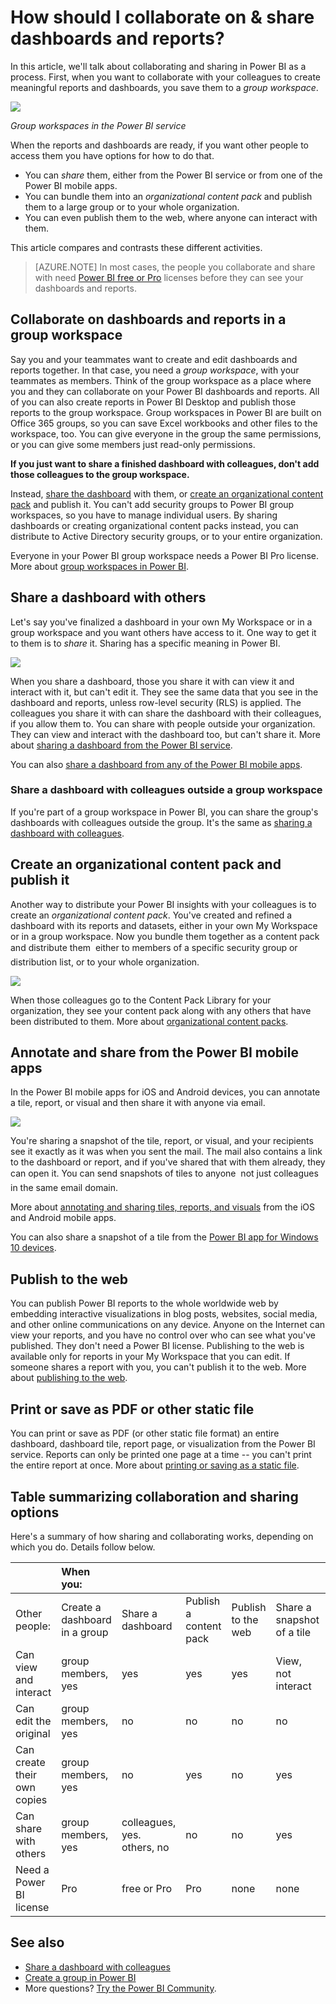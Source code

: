 <properties
   pageTitle="How should I collaborate on & share dashboards and reports?"
   description="In Power BI you can collaborate on and share dashboards, reports, and tiles in several different ways. Each has its advantages."
   services="powerbi"
   documentationCenter=""
   authors="ajayan"
   manager="erikre"
   backup="maggiesMSFT"
   editor=""
   tags=""
   qualityFocus="monitoring"
   qualityDate="02/24/2017"/>

<tags
   ms.service="powerbi"
   ms.devlang="NA"
   ms.topic="article"
   ms.tgt_pltfrm="NA"
   ms.workload="powerbi"
   ms.date="02/27/2017"
   ms.author="ajayan"/>

# How should I collaborate on & share dashboards and reports?  

In this article, we'll talk about collaborating and sharing in Power BI as a process. First, when you want to collaborate with your colleagues to create meaningful reports and dashboards, you save them to a *group workspace*. 

![](media/powerbi-service-how-should-i-share-my-dashboard/power-bi-share-groups.png)

*Group workspaces in the Power BI service*

When the reports and dashboards are ready, if you want other people to access them you have options for how to do that. 

- You can *share* them, either from the Power BI service or from one of the Power BI mobile apps. 
- You can bundle them into an *organizational content pack* and publish them to a large group or to your whole organization. 
- You can even publish them to the web, where anyone can interact with them. 

This article compares and contrasts these different activities.

> [AZURE.NOTE] In most cases, the people you collaborate and share with need [Power BI free or Pro](https://powerbi.microsoft.com/) licenses before they can see your dashboards and reports. 

## Collaborate on dashboards and reports in a group workspace 
Say you and your teammates want to create and edit dashboards and reports together. In that case, you need a *group workspace*, with your teammates as members. Think of the group workspace as a place where you and they can collaborate on your Power BI dashboards and reports. All of you can also create reports in Power BI Desktop and publish those reports to the group workspace. Group workspaces in Power BI are built on Office 365 groups, so you can save Excel workbooks and other files to the workspace, too. You can give everyone in the group the same permissions, or you can give some members just read-only permissions. 

**If you just want to share a finished dashboard with colleagues, don't add those colleagues to the group workspace.** 

Instead, [share the dashboard](powerbi-service-how-should-i-share-my-dashboard.md#share-a-dashboard-with-others) with them, or [create an organizational content pack](powerbi-service-how-should-i-share-my-dashboard.md#create-an-organizational-content-pack-and-publish-it) and publish it. You can't add security groups to Power BI group workspaces, so you have to manage individual users. By sharing dashboards or creating organizational content packs instead, you can distribute to Active Directory security groups, or to your entire organization.

Everyone in your Power BI group workspace needs a Power BI Pro license. More about [group workspaces in Power BI](powerbi-service-create-a-group-in-power-bi.md).

## Share a dashboard with others 
Let's say you've finalized a dashboard in your own My Workspace or in a group workspace and you want others have access to it. One way to get it to them is to *share* it. Sharing has a specific meaning in Power BI. 

![](media/powerbi-service-how-should-i-share-my-dashboard/power-bi-service-share.png)

When you share a dashboard, those you share it with can view it and interact with it, but can't edit it. They see the same data that you see in the dashboard and reports, unless row-level security (RLS) is applied. The colleagues you share it with can share the dashboard with their colleagues, if you allow them to. You can share with people outside your organization. They can view and interact with the dashboard too, but can't share it. More about [sharing a dashboard from the Power BI service](powerbi-service-share-unshare-dashboard.md).

You can also [share a dashboard from any of the Power BI mobile apps](powerbi-mobile-share-a-dashboard-from-the-iphone-app.md). 

### Share a dashboard with colleagues outside a group workspace 
If you're part of a group workspace in Power BI, you can share the group's dashboards with colleagues outside the group. It's the same as [sharing a dashboard with colleagues](powerbi-service-share-unshare-dashboard.md).

## Create an organizational content pack and publish it  
Another way to distribute your Power BI insights with your colleagues is to create an *organizational content pack*. You've created and refined a dashboard with its reports and datasets, either in your own My Workspace or in a group workspace. Now you bundle them together as a content pack and distribute them &#151; either to members of a specific security group or distribution list, or to your whole organization. 

![](media/powerbi-service-how-should-i-share-my-dashboard/cpwindow.png)

When those colleagues go to the Content Pack Library for your organization, they see your content pack along with any others that have been distributed to them. More about [organizational content packs](powerbi-service-organizational-content-packs-introduction.md).  

## Annotate and share from the Power BI mobile apps
In the Power BI mobile apps for iOS and Android devices, you can annotate a tile, report, or visual and then share it with anyone via email. 

![](media/powerbi-service-how-should-i-share-my-dashboard/power-bi-iphone-annotate.png)

You're sharing a snapshot of the tile, report, or visual, and your recipients see it exactly as it was when you sent the mail. The mail also contains a link to the dashboard or report, and if you've shared that with them already, they can open it. You can send snapshots of tiles to anyone &#151; not just colleagues in the same email domain.

More about [annotating and sharing tiles, reports, and visuals](powerbi-mobile-annotate-and-share-a-tile-from-the-iphone-app.md) from the iOS and Android mobile apps.

You can also share a snapshot of a tile from the [Power BI app for Windows 10 devices](powerbi-mobile-annotate-and-share-a-snapshot-from-the-windows-app.md).

## Publish to the web

You can publish Power BI reports to the whole worldwide web by embedding interactive visualizations in blog posts, websites, social media, and other online communications on any device. Anyone on the Internet can view your reports, and you have no control over who can see what you've published. They don't need a Power BI license. Publishing to the web is available only for reports in your My Workspace that you can edit. If someone shares a report with you, you can't publish it to the web. More about [publishing to the web](powerbi-service-publish-to-web.md).


## Print or save as PDF or other static file

You can print or save as PDF (or other static file format) an entire dashboard, dashboard tile, report page, or visualization from the Power BI service. Reports can only be printed one page at a time -- you can't print the entire report at once. More about [printing or saving as a static file](powerbi-service-print.md).

## Table summarizing collaboration and sharing options

Here's a summary of how sharing and collaborating works, depending on which you do. Details follow below.

|        | When you: |  |  |  |  |  |
|:------------------------|:----------------------------|:----------------------------------------|:---------------------------------|:-----------------------------|:-----------------------------|:-----------------------------|
| Other people:         | Create a dashboard in a group | Share a dashboard | Publish a content pack | Publish to the web | Share a snapshot of a tile | Save as PDF |
| Can view and interact       | group members, yes   | yes                         | yes                              | yes                          | View, not interact | View, not interact |
| Can edit the original       | group members, yes  | no                          | no                               | no                           | no | no |
| Can create their own copies | group members, yes  | no                          | yes                              | no                           | yes | yes |
| Can share with others       | group members, yes  | colleagues, yes. others, no | no                               | no                           | yes | yes |
| Need a Power BI license       | Pro   | free or Pro | Pro  | none  | none | none |


## See also
-   [Share a dashboard with colleagues](powerbi-service-share-unshare-dashboard.md)
-   [Create a group in Power BI](powerbi-service-create-a-group-in-power-bi.md)
-   More questions? [Try the Power BI Community](http://community.powerbi.com/).



